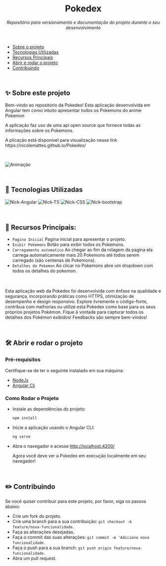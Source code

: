 <h1 align="center">Pokedex</h1>
<p align="center"><i>Repositório para versionamento e documentação do projeto durante o seu desenvolvimento</i></p>
<br>

- [Sobre o projeto](https://github.com/NicoleMattes/Pokedex#sparkles-sobre-este-projeto)
- [Tecnologias Utilizadas](https://github.com/NicoleMattes/Pokedex#space_invader-tecnologias-utilizadas)
- [Recursos Principais](https://github.com/NicoleMattes/Pokedex#-recursos-principais)
- [Abrir e rodar o projeto](https://github.com/NicoleMattes/Pokedex#%EF%B8%8F-abrir-e-rodar-o-projeto)
- [Contribuindo](https://github.com/NicoleMattes/Pokedex#pencil2-contribuindo)
<br>


## :sparkles: Sobre este projeto 

<p> Bem-vindo ao repositório da Pokedex! Esta aplicação desenvolvida em Angular tem como intuito apresentar todos os Pokemons do anime Pokemon </p>
<p> A aplicação faz uso de uma api open source que fornece todas as informações sobre os Pokemons.</p>
<p> A plicação está disponível para visualização nesse link https://nicolemattes.github.io/Pokedex/ </p>

<br>

![Animação](https://github.com/NicoleMattes/Pokedex/assets/95726409/a45ca8d9-00a3-4238-a812-f363af260b13)

<br>

## :space_invader: Tecnologias Utilizadas 

<p display="inline-block">
      <img align="center" alt="Nick-Angular"  src= "https://img.shields.io/badge/angular-%23DD0031.svg?style=for-the-badge&logo=angular&logoColor=white">
      <img align="center" alt="Nick-TS"  src= "https://img.shields.io/badge/typescript-%23007ACC.svg?style=for-the-badge&logo=typescript&logoColor=white">
      <img align="center" alt="Nick-CSS"  src= "https://img.shields.io/badge/css3-%231572B6.svg?style=for-the-badge&logo=css3&logoColor=white">
      <img align="center"  alt="Nick-bootstrap"  src= "https://img.shields.io/badge/bootstrap-%238511FA.svg?style=for-the-badge&logo=bootstrap&logoColor=white">
</p>
<br>
                                                                                                  
## 🔨 Recursos Principais: 

- `Pagina Inicial` Pagina inicial para apresentar o projeto.
- `Exibir Pokemons` Botão para exibir todos os Pokemons.
- `Carregamento automatico` Ao chegar ao fim da rolagem da pagina ela carrega automaticamente mais 20 Pokemons até todos serem carregado (são centenas de Pokemons).
- `Detalhes do Pokemon` Ao clicar no Pokemons abre um dropdown com todos os detalhes do pokemon.


<br></br>
Esta aplicação web da Pokedex foi desenvolvida com ênfase na qualidade e segurança, incorporando práticas como HTTPS, otimização de desempenho e design responsivo. Explore livremente o código-fonte, contribua com melhorias ou utilize esta Pokedex como base para os seus próprios projetos Pokémon. Fique à vontade para capturar todos os detalhes dos Pokémon exibidos! Feedbacks são sempre bem-vindos!</p>
<br>
## 🛠️ Abrir e rodar o projeto 

### Pré-requisitos
Certifique-se de ter o seguinte instalado em sua máquina:
- [NodeJs](https://nodejs.org/en/download)
- [Angular Cli](https://angular.io/cli)


### Como Rodar o Projeto

- Instale as dependências do projeto:
    ```bash
    npm install
    ```

- Inicie a aplicação usando o Angular CLI:
    ```bash
    ng serve
    ```

- Abra o navegador e acesse [http://localhost:4200/](http://localhost:4200/)

  Agora você deve ver a Pokedex em execução localmente em seu navegador!

<br>
  
## :pencil2: Contribuindo 

Se você quiser contribuir para este projeto, por favor, siga os passos abaixo:

- Crie um fork do projeto.
- Crie uma branch para a sua contribuição: `git checkout -b feature/nova-funcionalidade`.
- Faça as alterações desejadas.
- Faça o commit das suas alterações: `git commit -m 'Adiciona nova funcionalidade`.
- Faça o push para a sua branch: `git push origin feature/nova-funcionalidade`.
- Abra um pull request.
